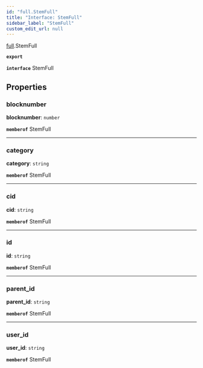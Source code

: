 ```yaml
---
id: "full.StemFull"
title: "Interface: StemFull"
sidebar_label: "StemFull"
custom_edit_url: null
---
```


[full](../namespaces/full.md).StemFull

**`export`**

**`interface`** StemFull

## Properties

### blocknumber

 **blocknumber**: `number`

**`memberof`** StemFull

___

### category

 **category**: `string`

**`memberof`** StemFull

___

### cid

 **cid**: `string`

**`memberof`** StemFull

___

### id

 **id**: `string`

**`memberof`** StemFull

___

### parent\_id

 **parent\_id**: `string`

**`memberof`** StemFull

___

### user\_id

 **user\_id**: `string`

**`memberof`** StemFull

